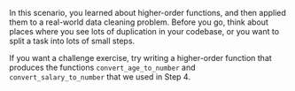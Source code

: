 In this scenario, you learned about higher-order functions, and then applied
them to a real-world data cleaning problem. Before you go, think about places
where you see lots of duplication in your codebase, or you want to split a
task into lots of small steps.

If you want a challenge exercise, try writing a higher-order function that
produces the functions `convert_age_to_number` and `convert_salary_to_number`
that we used in Step 4.
